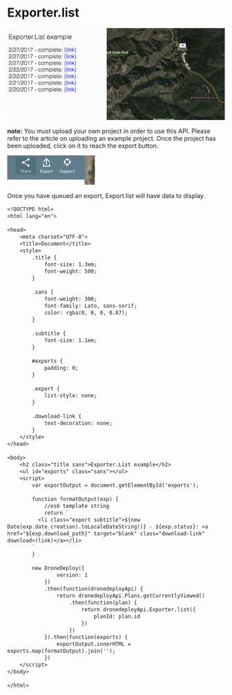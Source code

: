 # Exporter.list

![](../../.gitbook/assets/Screenshot%202017-03-03%2014.29.09.png)

**note:** You must upload your own project in order to use this API. Please refer to the article on uploading an example project. Once the project has been uploaded, click on it to reach the export button.

![](../../.gitbook/assets/Screenshot%202017-02-09%2011.20.01.png)

Once you have queued an export, Export.list will have data to display.

```markup
<!DOCTYPE html>
<html lang="en">

<head>
    <meta charset="UTF-8">
    <title>Document</title>
    <style>
        .title {
            font-size: 1.3em;
            font-weight: 500;
        }

        .sans {
            font-weight: 300;
            font-family: Lato, sans-serif;
            color: rgba(0, 0, 0, 0.87);
        }

        .subtitle {
            font-size: 1.1em;
        }

        #exports {
            padding: 0;
        }

        .export {
            list-style: none;
        }

        .download-link {
            text-decoration: none;
        }
    </style>
</head>

<body>
    <h2 class="title sans">Exporter.List example</h2>
    <ul id="exports" class="sans"></ul>
    <script>
        var exportOutput = document.getElementById('exports');

        function formatOutput(exp) {
            //es6 template string
            return `
          <li class="export subtitle">${new Date(exp.date_creation).toLocaleDateString()} - ${exp.status}: <a href="${exp.download_path}" target="blank" class="download-link" download>(link)</a></li>
        `
        }

        new DroneDeploy({
                version: 1
            })
            .then(function(dronedeployApi) {
                return dronedeployApi.Plans.getCurrentlyViewed()
                    .then(function(plan) {
                        return dronedeployApi.Exporter.list({
                            planId: plan.id
                        })
                    })
            }).then(function(exports) {
                exportOutput.innerHTML = exports.map(formatOutput).join('');
            })
    </script>
</body>

</html>
```

